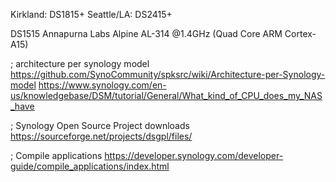 Kirkland: DS1815+
Seattle/LA: DS2415+

DS1515
Annapurna Labs Alpine AL-314 @1.4GHz (Quad Core ARM Cortex-A15)

; architecture per synology model
https://github.com/SynoCommunity/spksrc/wiki/Architecture-per-Synology-model
https://www.synology.com/en-us/knowledgebase/DSM/tutorial/General/What_kind_of_CPU_does_my_NAS_have

; Synology Open Source Project downloads
https://sourceforge.net/projects/dsgpl/files/

; Compile applications
https://developer.synology.com/developer-guide/compile_applications/index.html
